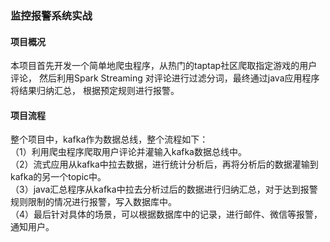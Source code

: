 ### 监控报警系统实战

#### 项目概况
本项目首先开发一个简单地爬虫程序，从热门的taptap社区爬取指定游戏的用户评论，
然后利用Spark Streaming 对评论进行过滤分词，最终通过java应用程序将结果归纳汇总，
根据预定规则进行报警。

#### 项目流程
 整个项目中，kafka作为数据总线，整个流程如下：\
（1）利用爬虫程序爬取用户评论并灌输入kafka数据总线中。\
（2）流式应用从kafka中拉去数据，进行统计分析后，再将分析后的数据灌输到kafka的另一个topic中。\
（3）java汇总程序从kafka中拉去分析过后的数据进行归纳汇总，对于达到报警规则限制的情况进行报警，写入数据库中。\
（4）最后针对具体的场景，可以根据数据库中的记录，进行邮件、微信等报警，通知用户。



